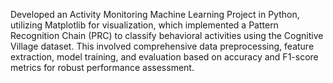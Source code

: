 Developed an Activity Monitoring Machine Learning Project in Python, utilizing Matplotlib for visualization, which 
implemented a Pattern Recognition Chain (PRC) to classify behavioral activities using the Cognitive Village dataset. 
This involved comprehensive data preprocessing, feature extraction, model training, and evaluation based on 
accuracy and F1-score metrics for robust performance assessment.
